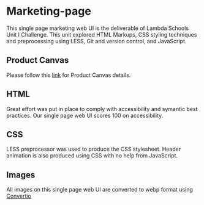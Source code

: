 # Marketing-page
This single page marketing web UI is the deliverable of Lambda Schools Unit I Challenge. This unit explored HTML Markups, CSS styling techniques and preprocessing using LESS, Git and version control, and JavaScript.

## Product Canvas
Please follow this [link](https://docs.google.com/document/d/15Lc7hHb8ZGcZ_Uoa24ebXXdxYbupp6e8RhkgygpGw4I/edit#) for Product Canvas details.

## HTML
Great effort was put in place to comply with accessibility and symantic best practices. Our single page web UI scores 100 on accessibility.

## CSS
LESS preprocessor was used to produce the CSS stylesheet. Header animation is also produced using CSS with no help from JavaScript.

## Images
All images on this single page web UI are converted to webp format using [Convertio](https://convertio.co)